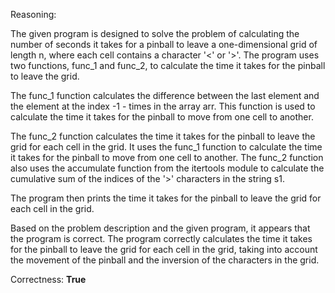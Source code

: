 Reasoning:

The given program is designed to solve the problem of calculating the number of seconds it takes for a pinball to leave a one-dimensional grid of length n, where each cell contains a character '<' or '>'. The program uses two functions, func_1 and func_2, to calculate the time it takes for the pinball to leave the grid.

The func_1 function calculates the difference between the last element and the element at the index -1 - times in the array arr. This function is used to calculate the time it takes for the pinball to move from one cell to another.

The func_2 function calculates the time it takes for the pinball to leave the grid for each cell in the grid. It uses the func_1 function to calculate the time it takes for the pinball to move from one cell to another. The func_2 function also uses the accumulate function from the itertools module to calculate the cumulative sum of the indices of the '>' characters in the string s1.

The program then prints the time it takes for the pinball to leave the grid for each cell in the grid.

Based on the problem description and the given program, it appears that the program is correct. The program correctly calculates the time it takes for the pinball to leave the grid for each cell in the grid, taking into account the movement of the pinball and the inversion of the characters in the grid.

Correctness: **True**